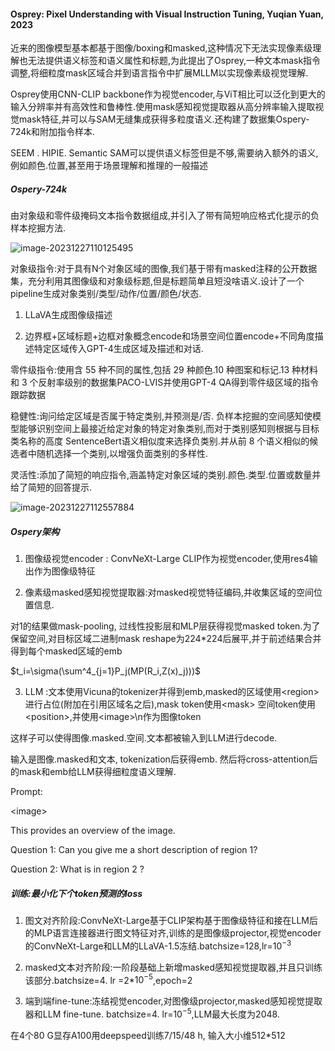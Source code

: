 #### Osprey: Pixel Understanding with Visual Instruction Tuning, Yuqian Yuan, 2023

近来的图像模型基本都基于图像/boxing和masked,这种情况下无法实现像素级理解也无法提供语义标签和语义属性和标题,为此提出了Osprey,一种文本mask指令调整,将细粒度mask区域合并到语言指令中扩展MLLM以实现像素级视觉理解.

Osprey使用CNN-CLIP backbone作为视觉encoder,与ViT相比可以泛化到更大的输入分辨率并有高效性和鲁棒性.使用mask感知视觉提取器从高分辨率输入提取视觉mask特征,并可以与SAM无缝集成获得多粒度语义.还构建了数据集Ospery-724k和附加指令样本.

SEEM . HIPIE. Semantic SAM可以提供语义标签但是不够,需要纳入额外的语义, 例如颜色.位置,甚至用于场景理解和推理的一般描述

##### Ospery-724k

由对象级和零件级掩码文本指令数据组成,并引入了带有简短响应格式化提示的负样本挖掘方法.

![image-20231227110125495](C:\Users\SFC\AppData\Roaming\Typora\typora-user-images\image-20231227110125495.png)

对象级指令:对于具有N个对象区域的图像,我们基于带有masked注释的公开数据集，充分利用其图像级和对象级标题,但是标题简单且短没啥语义.设计了一个pipeline生成对象类别/类型/动作/位置/颜色/状态.

1. LLaVA生成图像级描述

2. 边界框+区域标题+边框对象概念encode和场景空间位置encode+不同角度描述特定区域传入GPT-4生成区域及描述和对话.

零件级指令:使用含 55 种不同的属性,包括 29 种颜色.10 种图案和标记.13 种材料和 3 个反射率级别的数据集PACO-LVIS并使用GPT-4 QA得到零件级区域的指令跟踪数据

稳健性:询问给定区域是否属于特定类别,并预测是/否. 负样本挖掘的空间感知使模型能够识别空间上最接近给定对象的特定对象类别,而对于类别感知则根据与目标类名称的高度 SentenceBert语义相似度来选择负类别.并从前 8 个语义相似的候选者中随机选择一个类别,以增强负面类别的多样性.

灵活性:添加了简短的响应指令,涵盖特定对象区域的类别.颜色.类型.位置或数量并给了简短的回答提示.

![image-20231227112557884](C:\Users\SFC\AppData\Roaming\Typora\typora-user-images\image-20231227112557884.png)

##### Ospery架构

1. 图像级视觉encoder : ConvNeXt-Large CLIP作为视觉encoder,使用res4输出作为图像级特征

2. 像素级masked感知视觉提取器:对masked视觉特征编码,并收集区域的空间位置信息.

对1的结果做mask-pooling, 过线性投影层和MLP层获得视觉masked token.为了保留空间,对目标区域二进制mask reshape为224*224后展平,并于前述结果合并得到每个masked区域的emb

$t_i=\sigma(\sum^4_{j=1}P_j(MP(R_i,Z(x)_j)))$

3. LLM :文本使用Vicuna的tokenizer并得到emb,masked的区域使用\<region>进行占位(附加在引用区域名之后),mask token使用\<mask> 空间token使用\<position>,并使用\<image>\n作为图像token

这样子可以使得图像.masked.空间.文本都被输入到LLM进行decode.

输入是图像.masked和文本, tokenization后获得emb. 然后将cross-attention后的mask和emb给LLM获得细粒度语义理解.

Prompt:

\<image>

This provides an overview of the image.

Question 1: Can you give me a short description of region 1? 

Question 2: What is in region 2 ?

##### 训练:最小化下个token预测的loss

1. 图文对齐阶段:ConvNeXt-Large基于CLIP架构基于图像级特征和接在LLM后的MLP语言连接器进行图文特征对齐,训练的是图像级projector,视觉encoder的ConvNeXt-Large和LLM的LLaVA-1.5冻结.batchsize=128,lr=$10^{-3}$

2. masked文本对齐阶段:一阶段基础上新增masked感知视觉提取器,并且只训练该部分.batchsize=4. lr =2*$10^{-5}$,epoch=2

3. 端到端fine-tune:冻结视觉encoder,对图像级projector,masked感知视觉提取器和LLM fine-tune. batchsize=4. lr=$10^{-5}$,LLM最大长度为2048.

在4个80 G显存A100用deepspeed训练7/15/48 h, 输入大小维512*512